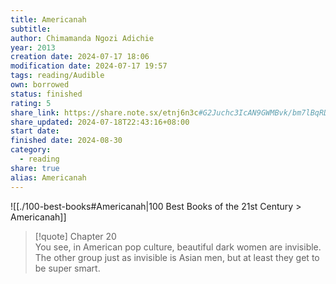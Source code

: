 ```yaml
---
title: Americanah
subtitle: 
author: Chimamanda Ngozi Adichie
year: 2013
creation date: 2024-07-17 18:06
modification date: 2024-07-17 19:57
tags: reading/Audible
own: borrowed
status: finished
rating: 5
share_link: https://share.note.sx/etnj6n3c#G2Juchc3IcAN9GWMBvk/bm7lBqRD0tpXnLD6+kxVTN4
share_updated: 2024-07-18T22:43:16+08:00
start date: 
finished date: 2024-08-30
category:
  - reading
share: true
alias: Americanah
---
```

![[./100-best-books#Americanah|100 Best Books of the 21st Century > Americanah]]  
  
>[!quote] Chapter 20  
>You see, in American pop culture, beautiful dark women are invisible. The other group just as invisible is Asian men, but at least they get to be super smart.